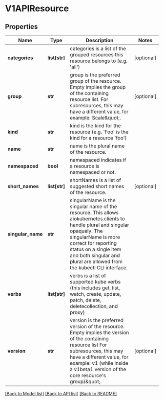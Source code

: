 # V1APIResource

## Properties
Name | Type | Description | Notes
------------ | ------------- | ------------- | -------------
**categories** | **list[str]** | categories is a list of the grouped resources this resource belongs to (e.g. &#39;all&#39;) | [optional] 
**group** | **str** | group is the preferred group of the resource.  Empty implies the group of the containing resource list. For subresources, this may have a different value, for example: Scale\&quot;. | [optional] 
**kind** | **str** | kind is the kind for the resource (e.g. &#39;Foo&#39; is the kind for a resource &#39;foo&#39;) | 
**name** | **str** | name is the plural name of the resource. | 
**namespaced** | **bool** | namespaced indicates if a resource is namespaced or not. | 
**short_names** | **list[str]** | shortNames is a list of suggested short names of the resource. | [optional] 
**singular_name** | **str** | singularName is the singular name of the resource.  This allows aiokubernetes.clients to handle plural and singular opaquely. The singularName is more correct for reporting status on a single item and both singular and plural are allowed from the kubectl CLI interface. | 
**verbs** | **list[str]** | verbs is a list of supported kube verbs (this includes get, list, watch, create, update, patch, delete, deletecollection, and proxy) | 
**version** | **str** | version is the preferred version of the resource.  Empty implies the version of the containing resource list For subresources, this may have a different value, for example: v1 (while inside a v1beta1 version of the core resource&#39;s group)\&quot;. | [optional] 

[[Back to Model list]](../README.md#documentation-for-models) [[Back to API list]](../README.md#documentation-for-api-endpoints) [[Back to README]](../README.md)


